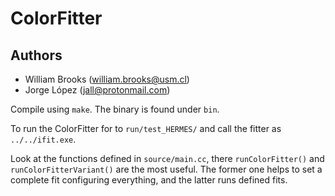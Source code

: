 

# ColorFitter
## Authors
- William Brooks (william.brooks@usm.cl)
- Jorge López (jall@protonmail.com)

Compile using `make`. The binary is found under `bin`.

To run the ColorFitter for to `run/test_HERMES/` and call the fitter as `../../ifit.exe`.

Look at the functions defined in `source/main.cc`, there `runColorFitter()` and `runColorFitterVariant()` are the most useful. The former one helps to set a complete fit configuring everything, and the latter runs defined fits.
